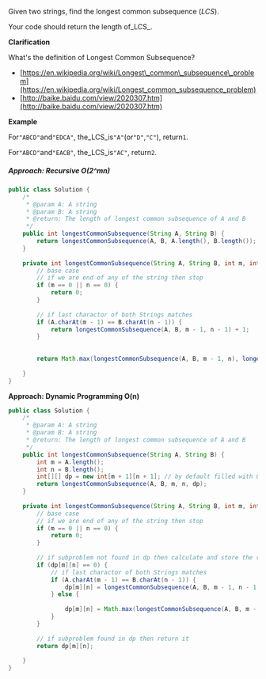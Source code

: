 Given two strings, find the longest common subsequence \(_LCS_\).

Your code should return the length of_LCS_.

**Clarification**

What's the definition of Longest Common Subsequence?

* [https://en.wikipedia.org/wiki/Longest\_common\_subsequence\_problem](https://en.wikipedia.org/wiki/Longest_common_subsequence_problem)
* [http://baike.baidu.com/view/2020307.htm](http://baike.baidu.com/view/2020307.htm)

**Example**

For`"ABCD"`and`"EDCA"`, the_LCS_is`"A"`\(or`"D"`,`"C"`\), return`1`.

For`"ABCD"`and`"EACB"`, the_LCS_is`"AC"`, return`2`.

##### Approach: Recursive O\(2^mn\)

```java
public class Solution {
    /*
     * @param A: A string
     * @param B: A string
     * @return: The length of longest common subsequence of A and B
     */
    public int longestCommonSubsequence(String A, String B) {
        return longestCommonSubsequence(A, B, A.length(), B.length());
    }
    
    private int longestCommonSubsequence(String A, String B, int m, int n) {
        // base case
        // if we are end of any of the string then stop
        if (m == 0 || n == 0) {
            return 0;
        }
        
        // if last charactor of both Strings matches
        if (A.charAt(m - 1) == B.charAt(n - 1)) {
            return longestCommonSubsequence(A, B, m - 1, n - 1) + 1;
        }
        
        
        return Math.max(longestCommonSubsequence(A, B, m - 1, n), longestCommonSubsequence(A, B, m, n - 1));
        
    }
}
```

**Approach: Dynamic Programming O\(n\)**

```java
public class Solution {
    /*
     * @param A: A string
     * @param B: A string
     * @return: The length of longest common subsequence of A and B
     */
    public int longestCommonSubsequence(String A, String B) {
        int m = A.length();
        int n = B.length();
        int[][] dp = new int[m + 1][n + 1]; // by default filled with 0
        return longestCommonSubsequence(A, B, m, n, dp);
    }
    
    private int longestCommonSubsequence(String A, String B, int m, int n, int[][] dp) {
        // base case
        // if we are end of any of the string then stop
        if (m == 0 || n == 0) {
            return 0;
        }
        
        // if subproblem not found in dp then calculate and store the results
        if (dp[m][n] == 0) {
            // if last charactor of both Strings matches
            if (A.charAt(m - 1) == B.charAt(n - 1)) {
                dp[m][n] = longestCommonSubsequence(A, B, m - 1, n - 1, dp) + 1;
            } else {
            
                dp[m][n] = Math.max(longestCommonSubsequence(A, B, m - 1, n, dp), longestCommonSubsequence(A, B, m, n - 1, dp));
            }
        }
        
        // if subproblem found in dp then return it
        return dp[m][n];
        
    }
}
```




